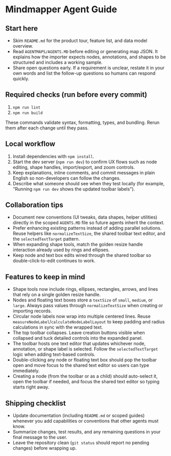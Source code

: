 # Mindmapper Agent Guide

## Start here
- Skim `README.md` for the product tour, feature list, and data model overview.
- Read `AGENTMAPS/AGENTS.MD` before editing or generating map JSON. It explains how the importer expects nodes, annotations, and shapes to be structured and includes a working sample.
- Share open questions early. If a requirement is unclear, restate it in your own words and list the follow-up questions so humans can respond quickly.

## Required checks (run before every commit)
1. `npm run lint`
2. `npm run build`

These commands validate syntax, formatting, types, and bundling. Rerun them after each change until they pass.

## Local workflow
1. Install dependencies with `npm install`.
2. Start the dev server (`npm run dev`) to confirm UX flows such as node editing, shape handles, import/export, and zoom controls.
3. Keep explanations, inline comments, and commit messages in plain English so non-developers can follow the changes.
4. Describe what someone should see when they test locally (for example, "Running `npm run dev` shows the updated toolbar labels").

## Collaboration tips
- Document new conventions (UI tweaks, data shapes, helper utilities) directly in the scoped `AGENTS.MD` file so future agents inherit the context.
- Prefer enhancing existing patterns instead of adding parallel solutions. Reuse helpers like `normalizeTextSize`, the shared toolbar text editor, and the `selectedTextTarget` pattern.
- When expanding shape tools, match the golden resize handle interaction already used by rings and ellipses.
- Keep node and text box edits wired through the shared toolbar so double-click-to-edit continues to work.

## Features to keep in mind
- Shape tools now include rings, ellipses, rectangles, arrows, and lines that rely on a single golden resize handle.
- Nodes and floating text boxes store a `textSize` of `small`, `medium`, or `large`. Always pass values through `normalizeTextSize` when creating or importing records.
- Circular node labels now wrap into multiple centered lines. Reuse `measureNodeLabel`/`calculateNodeLabelLayout` to keep padding and radius calculations in sync with the wrapped text.
- The top toolbar collapses. Leave creation buttons visible when collapsed and tuck detailed controls into the expanded panel.
- The toolbar hosts one text editor that updates whichever node, annotation, or shape label is selected. Follow the `selectedTextTarget` logic when adding text-based controls.
- Double-clicking any node or floating text box should pop the toolbar open and move focus to the shared text editor so users can type immediately.
- Creating a node (from the toolbar or as a child) should auto-select it, open the toolbar if needed, and focus the shared text editor so typing starts right away.

## Shipping checklist
- Update documentation (including `README.md` or scoped guides) whenever you add capabilities or conventions that other agents must know.
- Summarize changes, test results, and any remaining questions in your final message to the user.
- Leave the repository clean (`git status` should report no pending changes) before wrapping up.
